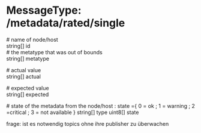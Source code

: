 MessageType: /metadata/rated/single
====
\# name of node/host  
string[] id  
\# the metatype that was out of bounds  
string[] metatype  

\# actual value  
string[] actual  

\# expected value  
string[] expected  

\# state of the metadata from the node/host : state ={ 0 = ok ; 1 = warning ; 2 =critical ; 3 = not available }
string[] type
uint8[] state

frage: ist es notwendig topics ohne ihre publisher zu überwachen  

